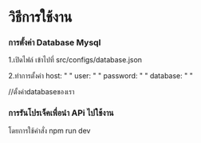 # วิธีการใช้งาน

### การตั้งค่า Database Mysql

1.เปิดไฟล์ เข้าไปที่ src/configs/database.json

2.ทำการตั้งค่า  host: " "  user: " " password: " " database: " "  

//ตั้งค่าdatabaseของเรา

### การรันโปรเจ็คเพื่อนำ APi ไปใช้งาน

โดยการใช้คำสั่ง  npm run dev
